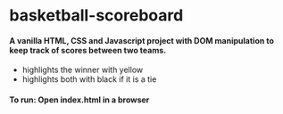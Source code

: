 # basketball-scoreboard

#### A vanilla HTML, CSS and Javascript project with DOM manipulation to keep track of scores between two teams.

- highlights the winner with yellow
- highlights both with black if it is a tie

#### To run: Open index.html in a browser
